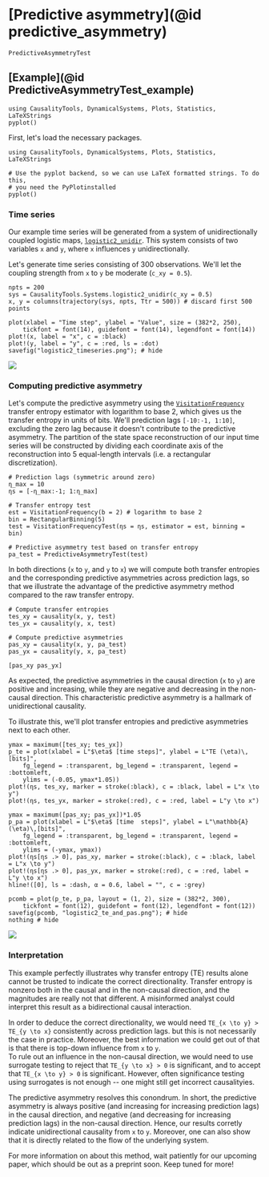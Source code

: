 # [Predictive asymmetry](@id predictive_asymmetry)

```@docs
PredictiveAsymmetryTest
```

## [Example](@id PredictiveAsymmetryTest_example)

```@setup code_PredictiveAsymmetryTest_example
using CausalityTools, DynamicalSystems, Plots, Statistics, LaTeXStrings
pyplot()
```

First, let's load the necessary packages.

```@example code_PredictiveAsymmetryTest_example
using CausalityTools, DynamicalSystems, Plots, Statistics, LaTeXStrings

# Use the pyplot backend, so we can use LaTeX formatted strings. To do this,
# you need the PyPlotinstalled
pyplot()
```

### Time series

Our example time series will be generated from a system of unidirectionally coupled 
logistic maps, [`logistic2_unidir`](@ref). This system consists of two variables 
`x` and `y`, where `x` influences `y` unidirectionally.

Let's generate time series consisting of 300 observations. We'll let the 
coupling strength from `x` to `y` be moderate (`c_xy = 0.5`).

```@example code_PredictiveAsymmetryTest_example
npts = 200
sys = CausalityTools.Systems.logistic2_unidir(c_xy = 0.5)
x, y = columns(trajectory(sys, npts, Ttr = 500)) # discard first 500 points

plot(xlabel = "Time step", ylabel = "Value", size = (382*2, 250),
    tickfont = font(14), guidefont = font(14), legendfont = font(14))
plot!(x, label = "x", c = :black)
plot!(y, label = "y", c = :red, ls = :dot)
savefig("logistic2_timeseries.png"); # hide
```

![](logistic2_timeseries.png)

### Computing predictive asymmetry

Let's compute the predictive asymmetry using the [`VisitationFrequency`](@ref)
transfer entropy estimator with logarithm to base 2, which gives us the 
transfer entropy in units of bits. We'll prediction lags `[-10:-1, 1:10]`,
excluding the zero lag because it doesn't contribute to the predictive asymmetry.
The partition of the state space reconstruction of our input time series 
will be constructed by dividing each coordinate axis of the reconstruction 
into 5 equal-length intervals (i.e. a rectangular discretization).

```@example code_PredictiveAsymmetryTest_example
# Prediction lags (symmetric around zero)
η_max = 10
ηs = [-η_max:-1; 1:η_max]

# Transfer entropy test
est = VisitationFrequency(b = 2) # logarithm to base 2
bin = RectangularBinning(5)
test = VisitationFrequencyTest(ηs = ηs, estimator = est, binning = bin)

# Predictive asymmetry test based on transfer entropy
pa_test = PredictiveAsymmetryTest(test)
```

In both directions (`x` to `y`, and `y` to `x`) we will compute 
both transfer entropies and the corresponding predictive asymmetries across
prediction lags, so that we illustrate the advantage of the 
predictive asymmetry method compared to the raw transfer entropy.

```@example code_PredictiveAsymmetryTest_example
# Compute transfer entropies
tes_xy = causality(x, y, test)
tes_yx = causality(y, x, test)

# Compute predictive asymmetries
pas_xy = causality(x, y, pa_test)
pas_yx = causality(y, x, pa_test)

[pas_xy pas_yx]
```

As expected, the predictive asymmetries in the causal direction (`x` to `y`) are 
positive and increasing, while they are negative and decreasing in the non-causal
direction. This characteristic predictive asymmetry is a hallmark of unidirectional
causality.

To illustrate this, we'll plot transfer entropies and predictive asymmetries next 
to each other.

```@example code_PredictiveAsymmetryTest_example
ymax = maximum([tes_xy; tes_yx])
p_te = plot(xlabel = L"$\eta$ [time steps]", ylabel = L"TE (\eta)\,[bits]",
    fg_legend = :transparent, bg_legend = :transparent, legend = :bottomleft,
    ylims = (-0.05, ymax*1.05))
plot!(ηs, tes_xy, marker = stroke(:black), c = :black, label = L"x \to y")
plot!(ηs, tes_yx, marker = stroke(:red), c = :red, label = L"y \to x")

ymax = maximum([pas_xy; pas_yx])*1.05
p_pa = plot(xlabel = L"$\eta$ [time  steps]", ylabel = L"\mathbb{A} (\eta)\,[bits]",
    fg_legend = :transparent, bg_legend = :transparent, legend = :bottomleft,
    ylims = (-ymax, ymax))
plot!(ηs[ηs .> 0], pas_xy, marker = stroke(:black), c = :black, label = L"x \to y")
plot!(ηs[ηs .> 0], pas_yx, marker = stroke(:red), c = :red, label = L"y \to x")
hline!([0], ls = :dash, α = 0.6, label = "", c = :grey)

pcomb = plot(p_te, p_pa, layout = (1, 2), size = (382*2, 300),
    tickfont = font(12), guidefont = font(12), legendfont = font(12))
savefig(pcomb, "logistic2_te_and_pas.png"); # hide
nothing # hide
```

![](logistic2_te_and_pas.png)

### Interpretation

This example perfectly illustrates why transfer entropy (TE) results alone
cannot be trusted to indicate the correct directionality. Transfer entropy is 
nonzero both in the causal and in the non-causal direction, and the 
magnitudes are really not that different. A misinformed analyst could interpret 
this result as a bidirectional causal interaction. 

In order to deduce the correct directionality,
we would need ``TE_{x \to y} > TE_{y \to x}`` consistently across prediction lags.
but this is not necessarily the case in practice. Moreover, the best information 
we could get out of that is that there is top-down influence from `x` to `y`.  
To rule out an influence in the non-causal direction, we would need to use surrogate 
testing to reject that  ``TE_{y \to x} > 0`` is significant, and to accept that 
``TE_{x \to y} > 0`` is significant. However, often significance testing 
using surrogates is not enough -- one might still get incorrect causalityies.

The predictive asymmetry resolves this conondrum. In short, the predictive 
asymmetry is always positive (and increasing for increasing 
prediction lags) in the causal direction, and negative (and decreasing for increasing 
prediction lags) in the non-causal direction. Hence, our results corretly indicate 
unidirectional causality from `x` to `y`. Moreover, one can also show that it is 
directly related to the flow of the underlying system. 

For more information on about this method, wait patiently for our upcoming paper, 
which should be out as a preprint soon. Keep tuned for more!